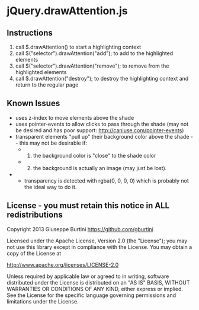 # jQuery.drawAttention.js

## Instructions
1. call $.drawAttention() to start a highlighting context
2. call $("selector").drawAttention("add"); to add to the highlighted elements
3. call $("selector").drawAttention("remove"); to remove from the highlighted elements
4. call $.drawAttention("destroy"); to destroy the highlighting context and return to the regular page

## Known Issues
* uses z-index to move elements above the shade
* uses pointer-events to allow clicks to pass through the shade (may not be desired and has poor support: http://caniuse.com/pointer-events)
* transparent elements "pull up" their background color above the shade -- this may not be desirable if: 
  * 1. the background color is "close" to the shade color
  * 2. the background is actually an image (may just be lost).
* - transparency is detected with rgba(0, 0, 0, 0) which is probably not the ideal way to do it. 

## License - you must retain this notice in ALL redistributions

Copyright 2013 Giuseppe Burtini      https://github.com/gburtini

Licensed under the Apache License, Version 2.0 (the "License");
you may not use this library except in compliance with the License.
You may obtain a copy of the License at

http://www.apache.org/licenses/LICENSE-2.0

Unless required by applicable law or agreed to in writing, software
distributed under the License is distributed on an "AS IS" BASIS,
WITHOUT WARRANTIES OR CONDITIONS OF ANY KIND, either express or implied.
See the License for the specific language governing permissions and
limitations under the License.
